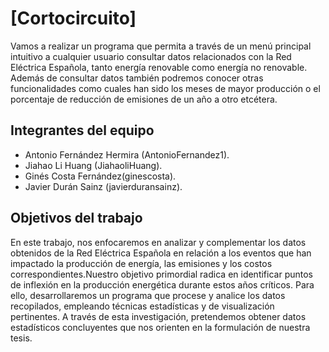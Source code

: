 # **[Cortocircuito]**

Vamos a realizar un programa que permita a través de un menú principal intuitivo a cualquier usuario consultar datos relacionados con la Red Eléctrica Española, tanto energía renovable como energía no renovable. Además de consultar datos también podremos conocer otras funcionalidades como cuales han sido los meses de mayor producción o el porcentaje de reducción de emisiones de un año a otro etcétera.

## **Integrantes del equipo**

- Antonio Fernández Hermira (AntonioFernandez1).
- Jiahao Li Huang (JiahaoliHuang).
- Ginés Costa Fernández(ginescosta).
- Javier Durán Sainz (javierduransainz).

## **Objetivos del trabajo**

En este trabajo, nos enfocaremos en analizar y complementar los datos obtenidos de la Red Eléctrica Española en relación a los eventos que han impactado la producción de energía, las emisiones y los costos correspondientes.Nuestro objetivo primordial radica en identificar puntos de inflexión en la producción energética durante estos años críticos. Para ello, desarrollaremos un programa que procese y analice los datos recopilados, empleando técnicas estadísticas y de visualización pertinentes. A través de esta investigación, pretendemos obtener datos estadísticos concluyentes que nos orienten en la formulación de nuestra tesis.
